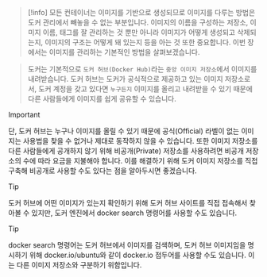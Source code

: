 > [!info]
> 모든 컨테이너는 이미지를 기반으로 생성되므로 이미지를 다루는 방법은 도커 관리에서 빼놓을 수 없는 부분입니다. 이미지의 이름을 구성하는 저장소, 이미지 이름, 태그를 잘 관리하는 것 뿐만 아니라 이미지가 어떻게 생성되고 삭제되는지, 이미지의 구조는 어떻게 돼 있는지 등을 아는 것 또한 중요합니다. 이번 장에서는 이미지를 관리하는 기본적인 방법을 살펴보겠습니다.

> 도커는 기본적으로 `도커 허브(Docker Hub)`라는 `중앙 이미지 저장소`에서 이미지를 내려받습니다. 도커 허브는 도커가 공식적으로 제공하고 있는 이미지 저장소로서, 도커 계정을 갖고 있다면 `누구든지` 이미지를 올리고 내려받을 수 있기 때문에 다른 사람들에게 이미지를 쉽게 공유할 수 있습니다.

>[!important]
>단, 도커 허브는 누구나 이미지를 올릴 수 있기 때문에 공식(Official) 라벨이 없는 이미지는 사용법을 찾을 수 없거나 제대로 동작하지 않을 수 있습니다.
>또한 이미지 저장소를 다른 사람들에게 공개하지 않기 위해 비공개(Private) 저장소를 사용하려면 비공개 저장소의 수에 따라 요금을 지불해야 합니다. 
>이를 해결하기 위해 도커 이미지 저장소를 직접 구축해 비공개로 사용할 수도 있다는 점을 알아두시면 좋겠습니다.

>[!tip]
>도커 허브에 어떤 이미지가 있는지 확인하기 위해 도커 허브 사이트를 직접 접속해서 찾아볼 수 있지만, 도커 엔진에서 docker search 명령어를 사용할 수도 있습니다.

>[!tip]
>docker search 명령어는 도커 허브에서 이미지를 검색하며, 도커 허브 이미지임을 명시하기 위해 docker.io/ubuntu와 같이 docker.io 접두어를 사용할 수도 있습니다. 이는 다른 이미지 저장소와 구분하기 위함입니다.